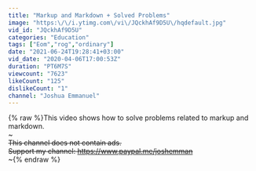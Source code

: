 ```yaml
---
title: "Markup and Markdown + Solved Problems"
image: "https:\/\/i.ytimg.com\/vi\/JQckhAf9D5U\/hqdefault.jpg"
vid_id: "JQckhAf9D5U"
categories: "Education"
tags: ["Eom","rog","ordinary"]
date: "2021-06-24T19:28:41+03:00"
vid_date: "2020-04-06T17:00:53Z"
duration: "PT6M7S"
viewcount: "7623"
likeCount: "125"
dislikeCount: "1"
channel: "Joshua Emmanuel"
---
```

{% raw %}This video shows how to solve problems related to markup and markdown.<br />~~~~~~~~~~~<br />This channel does not contain ads.<br />Support my channel: <a rel="nofollow" target="blank" href="https://www.paypal.me/joshemman">https://www.paypal.me/joshemman</a><br />~~~~~~~~~~~{% endraw %}
